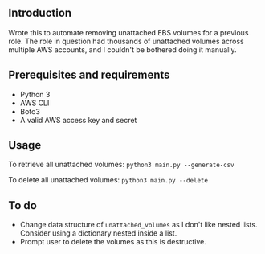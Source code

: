 ## Introduction
Wrote this to automate removing unattached EBS volumes for a previous role. The role in question had thousands of unattached volumes across multiple AWS accounts, and I couldn't be bothered doing it manually.

## Prerequisites and requirements
- Python 3
- AWS CLI
- Boto3
- A valid AWS access key and secret

## Usage
To retrieve all unattached volumes:
`python3 main.py --generate-csv`

To delete all unattached volumes:
`python3 main.py --delete`

## To do
- Change data structure of `unattached_volumes` as I don't like nested lists. Consider using a dictionary nested inside a list.
- Prompt user to delete the volumes as this is destructive.